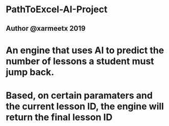 # PathToExcel-AI-Project
## Author @xarmeetx 2019

# An engine that uses AI to predict the number of lessons a student must jump back. 
# Based, on certain paramaters and the current lesson ID, the engine will return the final lesson ID

